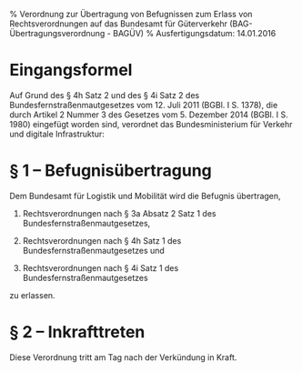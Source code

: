 % Verordnung zur Übertragung von Befugnissen zum Erlass von Rechtsverordnungen auf das Bundesamt für Güterverkehr  (BAG-Übertragungsverordnung - BAGÜV)
% Ausfertigungsdatum: 14.01.2016
 
# Eingangsformel

Auf Grund des § 4h Satz 2 und des § 4i Satz 2 des Bundesfernstraßenmautgesetzes vom 12. Juli 2011 (BGBl. I S. 1378), die durch Artikel 2 Nummer 3 des Gesetzes vom 5. Dezember 2014 (BGBl. I S. 1980) eingefügt worden sind, verordnet das Bundesministerium für Verkehr und digitale Infrastruktur:

# § 1 – Befugnisübertragung

Dem Bundesamt für Logistik und Mobilität wird die Befugnis übertragen,

1. Rechtsverordnungen nach § 3a Absatz 2 Satz 1 des Bundesfernstraßenmautgesetzes,

2. Rechtsverordnungen nach § 4h Satz 1 des Bundesfernstraßenmautgesetzes und

3. Rechtsverordnungen nach § 4i Satz 1 des Bundesfernstraßenmautgesetzes

zu erlassen.

# § 2 – Inkrafttreten

Diese Verordnung tritt am Tag nach der Verkündung in Kraft.
